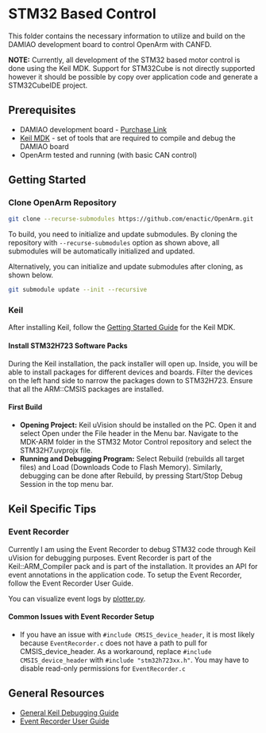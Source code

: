 # STM32 Based Control
This folder contains the necessary information to utilize and build on the DAMIAO development board to control OpenArm with CANFD. 

**NOTE:** Currently, all development of the STM32 based motor control is done using the Keil MDK. Support for STM32Cube is not directly supported however it should be possible by copy over application code and generate a STM32CubeIDE project.

## Prerequisites
- DAMIAO development board - [Purchase Link](https://item.taobao.com/item.htm?id=814954787248&spm=a21xtw.29178619.0.0&pisk=gUXZcrMRiRewEYT9s99qat0Xnwv9CKz5StTXmijDfFYM5t_Vmn-woEAMmX0HVeg65I_X06SRuFZY6d1euwbeSZSYXnYcoZ8f1Ww5XGpvnz_4F8stKACrLN-MsBqDVnxgACVX_C-ynza7FXiH6P9c54T5JDcH2exMmIcgYBxkcKxMsAqe-n--iVbcokuH03xMmAYgKHYpjhDmshxn-hKJmxDcoMqeDeYDnCbcxbWcoNHe8Cqftsomp7TH_UjM8Y7RLhYZ6G8EgjXF2C8kFekmn9-NA4bgLYPXr_L6NUQ3dAJVxn7eN1zrQZSc2sAF3Vq1ribOLdpzGldPt61W_6zi3e660QvDTmDcYKfMitJuE2-dtG1cBNoqnhB1FI8JToDvGpXWZ_bZDuIHInbvwta-BFjc2TCWURuJb6jyLgWokHAJ-tCZojRMvH87YkSOM71-TgZMRjhvTWKePuE-ij0f9xGNnecxMBWwYUZg4)
- [Keil MDK](https://store.arm.com/mdk-6/) - set of tools that are required to compile and debug the DAMIAO board
- OpenArm tested and running (with basic CAN control)

## Getting Started

### Clone OpenArm Repository
```bash
git clone --recurse-submodules https://github.com/enactic/OpenArm.git
```

To build, you need to initialize and update submodules. By cloning the repository with `--recurse-submodules` option as shown above, all submodules will be automatically initialized and updated. 

Alternatively, you can initialize and update submodules after cloning, as shown below.

```bash
git submodule update --init --recursive
```

### Keil
After installing Keil, follow the [Getting Started Guide](https://www.keil.com/support/man/docs/mdk_gs/) for the Keil MDK.

#### **Install STM32H723 Software Packs**
During the Keil installation, the pack installer will open up. Inside, you will be able to install packages for different devices and boards. Filter the devices on the left hand side to narrow the packages down to STM32H723. Ensure that all the ARM::CMSIS packages are installed.

#### **First Build**

- **Opening Project:** Keil uVision should be installed on the PC. Open it and select Open under the File header in the Menu bar. Navigate to the MDK-ARM folder in the STM32 Motor Control repository and select the STM32H7.uvprojx file.
- **Running and Debugging Program:** Select Rebuild (rebuilds all target files) and Load (Downloads Code to Flash Memory). Similarly, debugging can be done after Rebuild, by pressing Start/Stop Debug Session in the top menu bar.

## Keil Specific Tips

### Event Recorder
Currently I am using the Event Recorder to debug STM32 code through Keil uVision for debugging purposes. Event Recorder is part of the Keil::ARM_Compiler pack and is part of the installation. It provides an API for event annotations in the application code. To setup the Event Recorder, follow the Event Recorder User Guide.

You can visualize event logs by [plotter.py](plotter.py).

#### Common Issues with Event Recorder Setup
- If you have an issue with `#include CMSIS_device_header`, it is most likely because `EventRecorder.c` does not have a path to pull for CMSIS_device_header. As a workaround, replace `#include CMSIS_device_header` with `#include "stm32h723xx.h"`. You may have to disable read-only permissions for `EventRecorder.c`

## General Resources
- [General Keil Debugging Guide](https://developer.arm.com/documentation/101407/0542/Debugging)
- [Event Recorder User Guide](https://developer.arm.com/documentation/101407/latest/Debugging/Debug-Windows-and-Dialogs/Event-Recorder)
